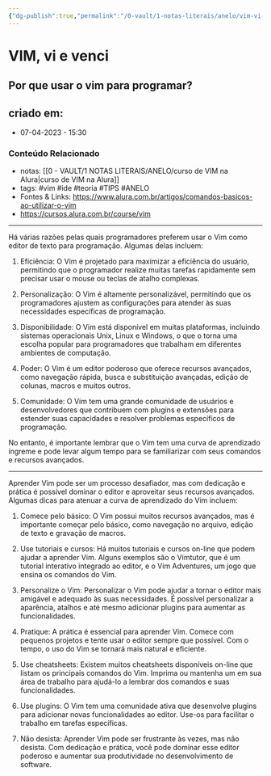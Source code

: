 ```yaml
---
{"dg-publish":true,"permalink":"/0-vault/1-notas-literais/anelo/vim-vi-e-venci/","tags":["vim","ide","teoria","TIPS","ANELO"],"dgHomeLink":true,"dgShowLocalGraph":true,"dgShowFileTree":true,"dgEnableSearch":true}
---
```


# VIM, vi e venci
## Por que usar o vim para programar?

## criado em: 
-  07-04-2023 - 15:30

### Conteúdo Relacionado
- notas: [[0 - VAULT/1 NOTAS LITERAIS/ANELO/curso de VIM na Alura\|curso de VIM na Alura]]
- tags: #vim #ide #teoria #TIPS #ANELO 
- Fontes & Links: https://www.alura.com.br/artigos/comandos-basicos-ao-utilizar-o-vim
- https://cursos.alura.com.br/course/vim

---

Há várias razões pelas quais programadores preferem usar o Vim como editor de texto para programação. Algumas delas incluem:

1.  Eficiência: O Vim é projetado para maximizar a eficiência do usuário, permitindo que o programador realize muitas tarefas rapidamente sem precisar usar o mouse ou teclas de atalho complexas.
    
2.  Personalização: O Vim é altamente personalizável, permitindo que os programadores ajustem as configurações para atender às suas necessidades específicas de programação.
    
3.  Disponibilidade: O Vim está disponível em muitas plataformas, incluindo sistemas operacionais Unix, Linux e Windows, o que o torna uma escolha popular para programadores que trabalham em diferentes ambientes de computação.
    
4.  Poder: O Vim é um editor poderoso que oferece recursos avançados, como navegação rápida, busca e substituição avançadas, edição de colunas, macros e muitos outros.
    
5.  Comunidade: O Vim tem uma grande comunidade de usuários e desenvolvedores que contribuem com plugins e extensões para estender suas capacidades e resolver problemas específicos de programação.
    

No entanto, é importante lembrar que o Vim tem uma curva de aprendizado íngreme e pode levar algum tempo para se familiarizar com seus comandos e recursos avançados.

---

Aprender Vim pode ser um processo desafiador, mas com dedicação e prática é possível dominar o editor e aproveitar seus recursos avançados. Algumas dicas para atenuar a curva de aprendizado do Vim incluem:

1.  Comece pelo básico: O Vim possui muitos recursos avançados, mas é importante começar pelo básico, como navegação no arquivo, edição de texto e gravação de macros.
    
2.  Use tutoriais e cursos: Há muitos tutoriais e cursos on-line que podem ajudar a aprender Vim. Alguns exemplos são o Vimtutor, que é um tutorial interativo integrado ao editor, e o Vim Adventures, um jogo que ensina os comandos do Vim.
    
3.  Personalize o Vim: Personalizar o Vim pode ajudar a tornar o editor mais amigável e adequado às suas necessidades. É possível personalizar a aparência, atalhos e até mesmo adicionar plugins para aumentar as funcionalidades.
    
4.  Pratique: A prática é essencial para aprender Vim. Comece com pequenos projetos e tente usar o editor sempre que possível. Com o tempo, o uso do Vim se tornará mais natural e eficiente.
    
5.  Use cheatsheets: Existem muitos cheatsheets disponíveis on-line que listam os principais comandos do Vim. Imprima ou mantenha um em sua área de trabalho para ajudá-lo a lembrar dos comandos e suas funcionalidades.
    
6.  Use plugins: O Vim tem uma comunidade ativa que desenvolve plugins para adicionar novas funcionalidades ao editor. Use-os para facilitar o trabalho em tarefas específicas.
    
7.  Não desista: Aprender Vim pode ser frustrante às vezes, mas não desista. Com dedicação e prática, você pode dominar esse editor poderoso e aumentar sua produtividade no desenvolvimento de software.